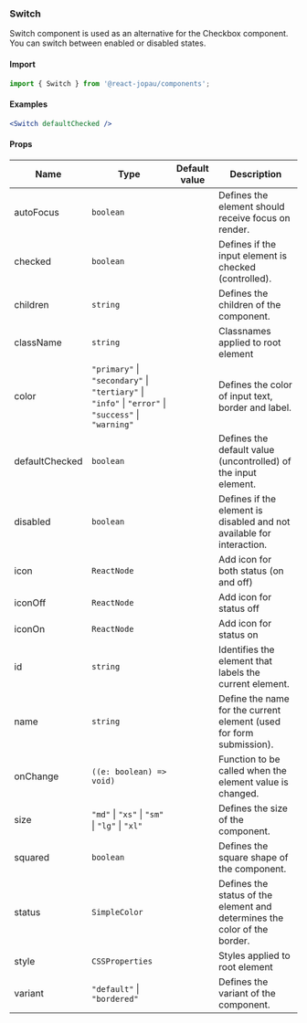 ### Switch

Switch component is used as an alternative for the Checkbox component.
You can switch between enabled or disabled states.

#### Import

```jsx
import { Switch } from '@react-jopau/components';
```

#### Examples

```jsx
<Switch defaultChecked />
```

#### Props

| Name           | Type                                                                                                | Default value | Description                                                               |
| -------------- | --------------------------------------------------------------------------------------------------- | ------------- | ------------------------------------------------------------------------- |
| autoFocus      | `boolean`                                                                                           |               | Defines the element should receive focus on render.                       |
| checked        | `boolean`                                                                                           |               | Defines if the input element is checked (controlled).                     |
| children       | `string`                                                                                            |               | Defines the children of the component.                                    |
| className      | `string`                                                                                            |               | Classnames applied to root element                                        |
| color          | `"primary"` \| `"secondary"` \| `"tertiary"` \| `"info"` \| `"error"` \| `"success"` \| `"warning"` |               | Defines the color of input text, border and label.                        |
| defaultChecked | `boolean`                                                                                           |               | Defines the default value (uncontrolled) of the input element.            |
| disabled       | `boolean`                                                                                           |               | Defines if the element is disabled and not available for interaction.     |
| icon           | `ReactNode`                                                                                         |               | Add icon for both status (on and off)                                     |
| iconOff        | `ReactNode`                                                                                         |               | Add icon for status off                                                   |
| iconOn         | `ReactNode`                                                                                         |               | Add icon for status on                                                    |
| id             | `string`                                                                                            |               | Identifies the element that labels the current element.                   |
| name           | `string`                                                                                            |               | Define the name for the current element (used for form submission).       |
| onChange       | `((e: boolean) => void)`                                                                            |               | Function to be called when the element value is changed.                  |
| size           | `"md"` \| `"xs"` \| `"sm"` \| `"lg"` \| `"xl"`                                                      |               | Defines the size of the component.                                        |
| squared        | `boolean`                                                                                           |               | Defines the square shape of the component.                                |
| status         | `SimpleColor`                                                                                       |               | Defines the status of the element and determines the color of the border. |
| style          | `CSSProperties`                                                                                     |               | Styles applied to root element                                            |
| variant        | `"default"` \| `"bordered"`                                                                         |               | Defines the variant of the component.                                     |
